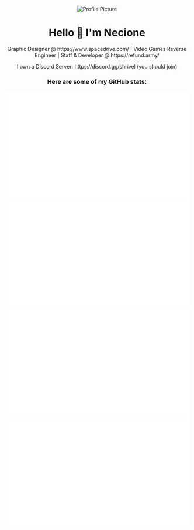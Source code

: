 <p align="center">
  <p align="center">
    <img width="150" height="150" src="https://file.coffee/u/DztBZzxcL1f1y2RW5QdTU.jpg" alt="Profile Picture">
      </p>
    <h1 align="center"><b>Hello 👋 I'm Necione</b></h1>
    <p align="center">
      Graphic Designer @ https://www.spacedrive.com/ | Video Games Reverse Engineer | Staff & Developer @ https://refund.army/
    <p align="center">
      I own a Discord Server: https://discord.gg/shrivel (you should join)
  </p>
</p>

<p align="center">
  <p align="center">
    <h3 align="center">Here are some of my GitHub stats:</h3>
  </p>
    <p align="center">
  <img src="https://raw.githubusercontent.com/necione/github-stats/master/generated/overview.svg#gh-dark-mode-only" />
  <img src="https://raw.githubusercontent.com/necione/github-stats/master/generated/languages.svg#gh-dark-mode-only" />
  <img src="https://raw.githubusercontent.com/necione/github-stats/master/generated/overview.svg#gh-light-mode-only" />
  <img src="https://raw.githubusercontent.com/necione/github-stats/master/generated/languages.svg#gh-light-mode-only" />
</p>
